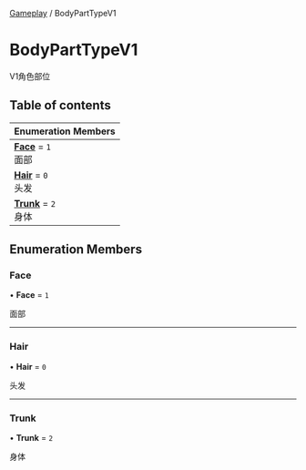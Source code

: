 [Gameplay](../modules/Gameplay.Gameplay.md) / BodyPartTypeV1

# BodyPartTypeV1 <Badge type="tip" text="Enumeration" /> <Score text="BodyPartTypeV1" />

V1角色部位

## Table of contents

| Enumeration Members |
| :-----|
| **[Face](Gameplay.BodyPartTypeV1.md#face)** = ``1`` <br> 面部|
| **[Hair](Gameplay.BodyPartTypeV1.md#hair)** = ``0`` <br> 头发|
| **[Trunk](Gameplay.BodyPartTypeV1.md#trunk)** = ``2`` <br> 身体|

## Enumeration Members

### Face <Score text="Face" /> 

• **Face** = ``1``

面部

___

### Hair <Score text="Hair" /> 

• **Hair** = ``0``

头发

___

### Trunk <Score text="Trunk" /> 

• **Trunk** = ``2``

身体

